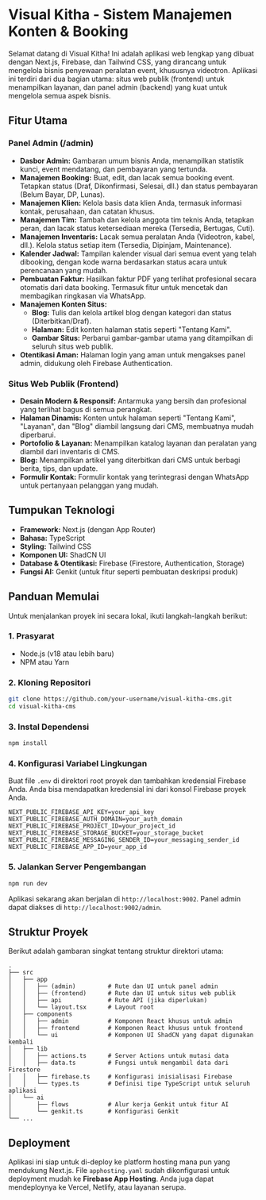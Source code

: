  
# Visual Kitha - Sistem Manajemen Konten & Booking

Selamat datang di Visual Kitha! Ini adalah aplikasi web lengkap yang dibuat dengan Next.js, Firebase, dan Tailwind CSS, yang dirancang untuk mengelola bisnis penyewaan peralatan event, khususnya videotron. Aplikasi ini terdiri dari dua bagian utama: situs web publik (frontend) untuk menampilkan layanan, dan panel admin (backend) yang kuat untuk mengelola semua aspek bisnis.

## Fitur Utama

### Panel Admin (/admin)

- **Dasbor Admin:** Gambaran umum bisnis Anda, menampilkan statistik kunci, event mendatang, dan pembayaran yang tertunda.
- **Manajemen Booking:** Buat, edit, dan lacak semua booking event. Tetapkan status (Draf, Dikonfirmasi, Selesai, dll.) dan status pembayaran (Belum Bayar, DP, Lunas).
- **Manajemen Klien:** Kelola basis data klien Anda, termasuk informasi kontak, perusahaan, dan catatan khusus.
- **Manajemen Tim:** Tambah dan kelola anggota tim teknis Anda, tetapkan peran, dan lacak status ketersediaan mereka (Tersedia, Bertugas, Cuti).
- **Manajemen Inventaris:** Lacak semua peralatan Anda (Videotron, kabel, dll.). Kelola status setiap item (Tersedia, Dipinjam, Maintenance).
- **Kalender Jadwal:** Tampilan kalender visual dari semua event yang telah dibooking, dengan kode warna berdasarkan status acara untuk perencanaan yang mudah.
- **Pembuatan Faktur:** Hasilkan faktur PDF yang terlihat profesional secara otomatis dari data booking. Termasuk fitur untuk mencetak dan membagikan ringkasan via WhatsApp.
- **Manajemen Konten Situs:**
    - **Blog:** Tulis dan kelola artikel blog dengan kategori dan status (Diterbitkan/Draf).
    - **Halaman:** Edit konten halaman statis seperti "Tentang Kami".
    - **Gambar Situs:** Perbarui gambar-gambar utama yang ditampilkan di seluruh situs web publik.
- **Otentikasi Aman:** Halaman login yang aman untuk mengakses panel admin, didukung oleh Firebase Authentication.

### Situs Web Publik (Frontend)

- **Desain Modern & Responsif:** Antarmuka yang bersih dan profesional yang terlihat bagus di semua perangkat.
- **Halaman Dinamis:** Konten untuk halaman seperti "Tentang Kami", "Layanan", dan "Blog" diambil langsung dari CMS, membuatnya mudah diperbarui.
- **Portofolio & Layanan:** Menampilkan katalog layanan dan peralatan yang diambil dari inventaris di CMS.
- **Blog:** Menampilkan artikel yang diterbitkan dari CMS untuk berbagi berita, tips, dan update.
- **Formulir Kontak:** Formulir kontak yang terintegrasi dengan WhatsApp untuk pertanyaan pelanggan yang mudah.

## Tumpukan Teknologi

- **Framework:** Next.js (dengan App Router)
- **Bahasa:** TypeScript
- **Styling:** Tailwind CSS
- **Komponen UI:** ShadCN UI
- **Database & Otentikasi:** Firebase (Firestore, Authentication, Storage)
- **Fungsi AI:** Genkit (untuk fitur seperti pembuatan deskripsi produk)

## Panduan Memulai

Untuk menjalankan proyek ini secara lokal, ikuti langkah-langkah berikut:

### 1. Prasyarat

- Node.js (v18 atau lebih baru)
- NPM atau Yarn

### 2. Kloning Repositori

```bash
git clone https://github.com/your-username/visual-kitha-cms.git
cd visual-kitha-cms
```

### 3. Instal Dependensi

```bash
npm install
```

### 4. Konfigurasi Variabel Lingkungan

Buat file `.env` di direktori root proyek dan tambahkan kredensial Firebase Anda. Anda bisa mendapatkan kredensial ini dari konsol Firebase proyek Anda.

```env
NEXT_PUBLIC_FIREBASE_API_KEY=your_api_key
NEXT_PUBLIC_FIREBASE_AUTH_DOMAIN=your_auth_domain
NEXT_PUBLIC_FIREBASE_PROJECT_ID=your_project_id
NEXT_PUBLIC_FIREBASE_STORAGE_BUCKET=your_storage_bucket
NEXT_PUBLIC_FIREBASE_MESSAGING_SENDER_ID=your_messaging_sender_id
NEXT_PUBLIC_FIREBASE_APP_ID=your_app_id
```

### 5. Jalankan Server Pengembangan

```bash
npm run dev
```

Aplikasi sekarang akan berjalan di `http://localhost:9002`. Panel admin dapat diakses di `http://localhost:9002/admin`.

## Struktur Proyek

Berikut adalah gambaran singkat tentang struktur direktori utama:

```
.
├── src
│   ├── app
│   │   ├── (admin)         # Rute dan UI untuk panel admin
│   │   ├── (frontend)      # Rute dan UI untuk situs web publik
│   │   ├── api             # Rute API (jika diperlukan)
│   │   └── layout.tsx      # Layout root
│   ├── components
│   │   ├── admin           # Komponen React khusus untuk admin
│   │   ├── frontend        # Komponen React khusus untuk frontend
│   │   └── ui              # Komponen UI ShadCN yang dapat digunakan kembali
│   ├── lib
│   │   ├── actions.ts      # Server Actions untuk mutasi data
│   │   ├── data.ts         # Fungsi untuk mengambil data dari Firestore
│   │   ├── firebase.ts     # Konfigurasi inisialisasi Firebase
│   │   └── types.ts        # Definisi tipe TypeScript untuk seluruh aplikasi
│   └── ai
│       ├── flows           # Alur kerja Genkit untuk fitur AI
│       └── genkit.ts       # Konfigurasi Genkit
└── ...
```

## Deployment

Aplikasi ini siap untuk di-deploy ke platform hosting mana pun yang mendukung Next.js. File `apphosting.yaml` sudah dikonfigurasi untuk deployment mudah ke **Firebase App Hosting**. Anda juga dapat mendeploynya ke Vercel, Netlify, atau layanan serupa.
